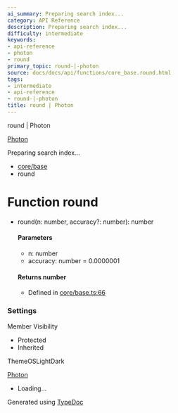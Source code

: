 ```yaml
---
ai_summary: Preparing search index...
category: API Reference
description: Preparing search index...
difficulty: intermediate
keywords:
- api-reference
- photon
- round
primary_topic: round-|-photon
source: docs/docs/api/functions/core_base.round.html
tags:
- intermediate
- api-reference
- round-|-photon
title: round | Photon
---
```

round | Photon

[Photon](../index.md)




Preparing search index...

* [core/base](../modules/core_base.md)
* round

# Function round

* round(n: number, accuracy?: number): number

  #### Parameters

  + n: number
  + accuracy: number = 0.0000001

  #### Returns number

  + Defined in [core/base.ts:66](https://github.com/mwhite454/photon/blob/main/packages/photon/src/core/base.ts#L66)

### Settings

Member Visibility

* Protected
* Inherited

ThemeOSLightDark

[Photon](../index.md)

* Loading...

Generated using [TypeDoc](https://typedoc.org/)
